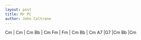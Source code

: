 ```yaml
---
layout: post
title: Mr PC
author: John Coltrane
---
```


<canvas class="chords">Cm | Cm | Cm Bb |  Cm 
Fm | Fm | Cm Bb |  Cm
A7 |G7 |Cm Bb |Cm</canvas>





